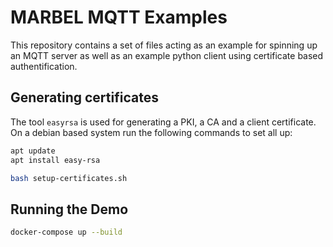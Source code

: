 # MARBEL MQTT Examples

This repository contains a set of files acting as an example for spinning up an
MQTT server as well as an example python client using certificate based
authentification.

## Generating certificates

The tool `easyrsa` is used for generating a PKI, a CA and a client certificate.
On a debian based system run the following commands to set all up:

```bash
apt update
apt install easy-rsa

bash setup-certificates.sh
```

## Running the Demo

```bash
docker-compose up --build
```
